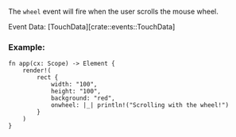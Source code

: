 The `wheel` event will fire when the user scrolls the mouse wheel.

Event Data: [TouchData][crate::events::TouchData]

### Example:

```rust, no_run
fn app(cx: Scope) -> Element {
    render!(
        rect {
            width: "100",
            height: "100",
            background: "red",
            onwheel: |_| println!("Scrolling with the wheel!")
        }
    )
}